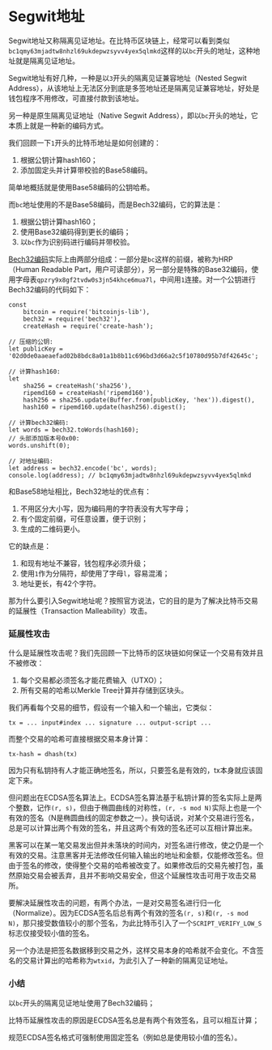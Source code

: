 # Segwit地址

Segwit地址又称隔离见证地址。在比特币区块链上，经常可以看到类似`bc1qmy63mjadtw8nhzl69ukdepwzsyvv4yex5qlmkd`这样的以`bc`开头的地址，这种地址就是隔离见证地址。

Segwit地址有好几种，一种是以`3`开头的隔离见证兼容地址（Nested Segwit Address），从该地址上无法区分到底是多签地址还是隔离见证兼容地址，好处是钱包程序不用修改，可直接付款到该地址。

另一种是原生隔离见证地址（Native Segwit Address），即以`bc`开头的地址，它本质上就是一种新的编码方式。

我们回顾一下`1`开头的比特币地址是如何创建的：

1. 根据公钥计算hash160；
2. 添加固定头并计算带校验的Base58编码。

简单地概括就是使用Base58编码的公钥哈希。

而`bc`地址使用的不是Base58编码，而是Bech32编码，它的算法是：

1. 根据公钥计算hash160；
2. 使用Base32编码得到更长的编码；
3. 以`bc`作为识别码进行编码并带校验。

[Bech32编码](https://github.com/bitcoin/bips/blob/master/bip-0173.mediawiki)实际上由两部分组成：一部分是`bc`这样的前缀，被称为HRP（Human Readable Part，用户可读部分），另一部分是特殊的Base32编码，使用字母表`qpzry9x8gf2tvdw0s3jn54khce6mua7l`，中间用`1`连接。对一个公钥进行Bech32编码的代码如下：

```x-javascript
const
    bitcoin = require('bitcoinjs-lib'),
    bech32 = require('bech32'),
    createHash = require('create-hash');

// 压缩的公钥:
let publicKey = '02d0de0aaeaefad02b8bdc8a01a1b8b11c696bd3d66a2c5f10780d95b7df42645c';

// 计算hash160:
let
    sha256 = createHash('sha256'),
    ripemd160 = createHash('ripemd160'),
    hash256 = sha256.update(Buffer.from(publicKey, 'hex')).digest(),
    hash160 = ripemd160.update(hash256).digest();

// 计算bech32编码:
let words = bech32.toWords(hash160);
// 头部添加版本号0x00:
words.unshift(0);

// 对地址编码:
let address = bech32.encode('bc', words);
console.log(address); // bc1qmy63mjadtw8nhzl69ukdepwzsyvv4yex5qlmkd
```

和Base58地址相比，Bech32地址的优点有：

1. 不用区分大小写，因为编码用的字符表没有大写字母；
2. 有个固定前缀，可任意设置，便于识别；
3. 生成的二维码更小。

它的缺点是：

1. 和现有地址不兼容，钱包程序必须升级；
2. 使用`1`作为分隔符，却使用了字母`l`，容易混淆；
3. 地址更长，有42个字符。

那为什么要引入Segwit地址呢？按照官方说法，它的目的是为了解决比特币交易的延展性（Transaction Malleability）攻击。

### 延展性攻击

什么是延展性攻击呢？我们先回顾一下比特币的区块链如何保证一个交易有效并且不被修改：

1. 每个交易都必须签名才能花费输入（UTXO）；
2. 所有交易的哈希以Merkle Tree计算并存储到区块头。

我们再看每个交易的细节，假设有一个输入和一个输出，它类似：

```plain
tx = ... input#index ... signature ... output-script ...
```

而整个交易的哈希可直接根据交易本身计算：

```plain
tx-hash = dhash(tx)
```

因为只有私钥持有人才能正确地签名，所以，只要签名是有效的，tx本身就应该固定下来。

但问题出在ECDSA签名算法上。ECDSA签名算法基于私钥计算的签名实际上是两个整数，记作`(r, s)`，但由于椭圆曲线的对称性，`(r, -s mod N)`实际上也是一个有效的签名（N是椭圆曲线的固定参数之一）。换句话说，对某个交易进行签名，总是可以计算出两个有效的签名，并且这两个有效的签名还可以互相计算出来。

黑客可以在某一笔交易发出但并未落块的时间内，对签名进行修改，使之仍是一个有效的交易。注意黑客并无法修改任何输入输出的地址和金额，仅能修改签名。但由于签名的修改，使得整个交易的哈希被改变了。如果修改后的交易先被打包，虽然原始交易会被丢弃，且并不影响交易安全，但这个延展性攻击可用于攻击交易所。

要解决延展性攻击的问题，有两个办法，一是对交易签名进行归一化（Normalize）。因为ECDSA签名后总有两个有效的签名`(r, s)`和`(r, -s mod N)`，那只接受数值较小的那个签名，为此比特币引入了一个`SCRIPT_VERIFY_LOW_S`标志仅接受较小值的签名。

另一个办法是把签名数据移到交易之外，这样交易本身的哈希就不会变化。不含签名的交易计算出的哈希称为`wtxid`，为此引入了一种新的隔离见证地址。

### 小结

以`bc`开头的隔离见证地址使用了Bech32编码；

比特币延展性攻击的原因是ECDSA签名总是有两个有效签名，且可以相互计算；

规范ECDSA签名格式可强制使用固定签名（例如总是使用较小值的签名）。
